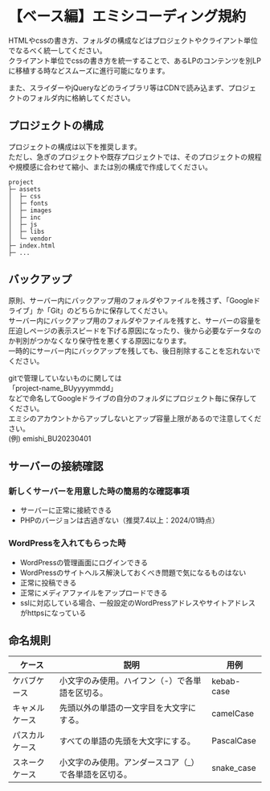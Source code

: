 # 【ベース編】エミシコーディング規約

HTMLやcssの書き方、フォルダの構成などはプロジェクトやクライアント単位でなるべく統一してください。  
クライアント単位でcssの書き方を統一することで、あるLPのコンテンツを別LPに移植する時などスムーズに進行可能になります。

また、スライダーやjQueryなどのライブラリ等はCDNで読み込まず、プロジェクトのフォルダ内に格納してください。  

## プロジェクトの構成

プロジェクトの構成は以下を推奨します。  
ただし、急ぎのプロジェクトや既存プロジェクトでは、そのプロジェクトの規程や規模感に合わせて縮小、または別の構成で作成してください。  

``` -
project
├─ assets
│  ├─ css
│  ├─ fonts
│  ├─ images
│  ├─ inc
│  ├─ js
│  ├─ libs
│  └─ vendor
├─ index.html
├─ ...
```

## バックアップ

原則、サーバー内にバックアップ用のフォルダやファイルを残さず、「Googleドライブ」か「Git」のどちらかに保存してください。  
サーバー内にバックアップ用のフォルダやファイルを残すと、サーバーの容量を圧迫しページの表示スピードを下げる原因になったり、後から必要なデータなのか判別がつかなくなり保守性を悪くする原因になります。  
一時的にサーバー内にバックアップを残しても、後日削除することを忘れないでください。  

gitで管理していないものに関しては  
「project-name_BUyyyymmdd」  
などで命名してGoogleドライブの自分のフォルダにプロジェクト毎に保存してください。  
エミシのアカウントからアップしないとアップ容量上限があるので注意してください。  
(例) emishi_BU20230401

## サーバーの接続確認

### 新しくサーバーを用意した時の簡易的な確認事項

- サーバーに正常に接続できる
- PHPのバージョンは古過ぎない（推奨7.4以上：2024/01時点）

### WordPressを入れてもらった時

- WordPressの管理画面にログインできる
- WordPressのサイトヘルス解決しておくべき問題で気になるものはない
- 正常に投稿できる
- 正常にメディアファイルをアップロードできる
- sslに対応している場合、一般設定のWordPressアドレスやサイトアドレスがhttpsになっている

## 命名規則

| ケース | 説明 | 用例 |
|-----------|-----------|-----------|
| ケバブケース | 小文字のみ使用。ハイフン（-）で各単語を区切る。 | kebab-case |
| キャメルケース | 先頭以外の単語の一文字目を大文字にする。 | camelCase |
| パスカルケース | すべての単語の先頭を大文字にする。 | PascalCase |
| スネークケース | 小文字のみ使用。アンダースコア（_）で各単語を区切る。 | snake_case |
